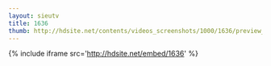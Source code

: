 ```yaml
---
layout: sieutv
title: 1636
thumb: http://hdsite.net/contents/videos_screenshots/1000/1636/preview_360p.mp4.jpg
---
```

{% include iframe src='http://hdsite.net/embed/1636' %}
 
